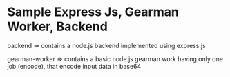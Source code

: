 # Sample Express Js, Gearman Worker, Backend
 
 backend => contains a node.js backend implemented using express.js
 
 gearman-worker => contains a basic node.js gearman work having only one job (encode), that encode input data in base64
